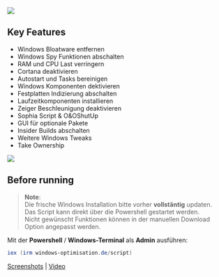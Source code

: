 <img src="https://user-images.githubusercontent.com/98750428/194409138-97880567-7645-4dc3-b031-74e2dae6da35.png"> 

## Key Features
* Windows Bloatware entfernen
* Windows Spy Funktionen abschalten 
* RAM und CPU Last verringern 
* Cortana deaktivieren
* Autostart und Tasks bereinigen
* Windows Komponenten dektivieren
* Festplatten Indizierung abschalten
* Laufzeitkomponenten installieren
* Zeiger Beschleunigung deaktivieren
* Sophia Script & O&OShutUp
* GUI für optionale Pakete
* Insider Builds abschalten
* Weitere Windows Tweaks
* Take Ownership

<a href="https://github.com/Marvin700/Windows_Optimisation_Pack/releases/latest"><img src="https://user-images.githubusercontent.com/98750428/194409192-abe5edcc-9bf7-4873-bd55-ff5c4e458369.png"></a>

## Before running
> **Note**: <BR> 
Die frische Windows Installation bitte vorher <b>vollstäntig</b> updaten. <BR>
Das Script kann direkt über die Powershell gestartet werden. <BR>
Nicht gewünscht Funktionen können in der manuellen Download Option angepasst werden.<BR>


Mit der **Powershell** / **Windows-Terminal** als **Admin** ausführen:

  ```powershell
iex (irm windows-optimisation.de/script)
  ```   
<p dir="auto"><a href="https://github.com/Marvin700/Windows_Optimisation_Pack/wiki/Screenshots">Screenshots</a> | <a href="https://www.youtube.com/watch?v=Xl8VvnytMu8" rel="nofollow">Video</a></p>

